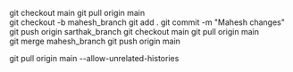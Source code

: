 git checkout main
git pull origin main            
git checkout -b mahesh_branch 
git add .
git commit -m "Mahesh changes"
git push origin sarthak_branch
git checkout main
git pull origin main  
git merge mahesh_branch 
git push origin main


git pull origin main --allow-unrelated-histories
